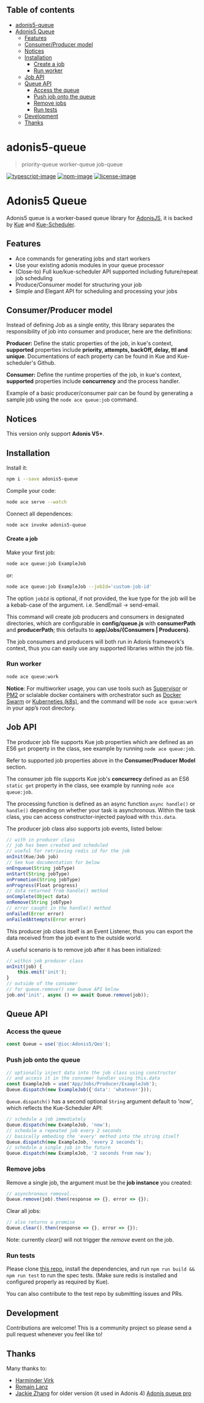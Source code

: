 <!-- START doctoc generated TOC please keep comment here to allow auto update -->
<!-- DON'T EDIT THIS SECTION, INSTEAD RE-RUN doctoc TO UPDATE -->
## Table of contents

- [adonis5-queue](#adonis5-queue)
- [Adonis5 Queue](#adonis5-queue)
  - [Features](#features)
  - [Consumer/Producer model](#consumerproducer-model)
  - [Notices](#notices)
  - [Installation](#installation)
      - [Create a job](#create-a-job)
    - [Run worker](#run-worker)
  - [Job API](#job-api)
  - [Queue API](#queue-api)
    - [Access the queue](#access-the-queue)
    - [Push job onto the queue](#push-job-onto-the-queue)
    - [Remove jobs](#remove-jobs)
    - [Run tests](#run-tests)
  - [Development](#development)
  - [Thanks](#thanks)

<!-- END doctoc generated TOC please keep comment here to allow auto update -->

# adonis5-queue
> priority-queue worker-queue job-queue

[![typescript-image]][typescript-url] [![npm-image]][npm-url] [![license-image]][license-url]

# Adonis5 Queue
Adonis5 queue is a worker-based queue library for [AdonisJS](https://github.com/adonisjs/adonis-framework), it is backed by [Kue](https://github.com/Automattic/kue) and [Kue-Scheduler](https://github.com/lykmapipo/kue-scheduler). 

## Features
  - Ace commands for generating jobs and start workers
  - Use your existing adonis modules in your queue processor
  - (Close-to) Full kue/kue-scheduler API supported including future/repeat job scheduling
  - Produce/Consumer model for structuring your job
  - Simple and Elegant API for scheduling and processing your jobs

## Consumer/Producer model
Instead of defining Job as a single entity, this library separates the responsibility of job into consumer and producer, here are the definitions:

**Producer:** Define the static properties of the job, in kue's context,  **supported** properties include **priority, attempts, backOff, delay, ttl and unique**. Documentations of each property can be found in Kue and Kue-scheduler's Github.

**Consumer:** Define the runtime properties of the job, in kue's context,  **supported** properties include **concurrency** and the process handler.

Example of a basic producer/consumer pair can be found by generating a sample job using the ``node ace queue:job`` command.

## Notices
This version only support **Adonis V5+**.

## Installation
Install it:
```bash
npm i --save adonis5-queue
```
Compile your code:
```bash
node ace serve --watch
```
Connect all dependences:
```bash
node ace invoke adonis5-queue
```

#### Create a job
Make your first job:
```bash
node ace queue:job ExampleJob
```
or:
```bash
node ace queue:job ExampleJob --jobId='custom-job-id'
```
The option `jobId` is optional, if not provided, the kue type for the job will be a kebab-case of the argument. i.e. SendEmail -> send-email.

This command will create job producers and consumers in designated directories, which are configurable in **config/queue.js** with **consumerPath** and **producerPath**; this defaults to **app/Jobs/{Consumers | Producers}**.

The job consumers and producers will both run in Adonis framework's context, thus you can easily use any supported libraries within the job file. 


### Run worker
```sh
node ace queue:work
```

**Notice**: For multiworker usage, you can use tools such as [Supervisor](https://github.com/Supervisor/supervisor) or [PM2](https://github.com/Unitech/pm2) or sclalable docker containers with orchestrator such as [Docker Swarm](https://docs.docker.com/engine/swarm/) or [Kuberneties (k8s)](https://kubernetes.io/), and the command will be ``node ace queue:work`` in your app’s root directory.

## Job API

The producer job file supports Kue job properties which are defined as an ES6 ``get`` property in the class, see example by running `node ace queue:job`.

Refer to supported job properties above in the **Consumer/Producer Model** section.

The consumer job file supports Kue job's **concurrecy** defined as an ES6 `static get` property in the class, see example by running `node ace queue:job`.

The processing function is defined as an async function `async handle()` or `handle()` depending on whether your task is asynchronous. Within the task class, you can access constructor-injected payload with `this.data`.

The producer job class also supports job events, listed below:
```js
// with in producer class
// job has been created and scheduled
// useful for retrieving redis id for the job
onInit(Kue/Job job)
// See kue documentation for below
onEnqueue(String jobType)
onStart(String jobType)
onPromotion(String jobType)
onProgress(Float progress)
// data returned from handle() method
onComplete(Object data)
onRemove(String jobType)
// error caught in the handle() method
onFailed(Error error)
onFailedAttempts(Error error)
```
This producer job class itself is an Event Listener, thus you can export the data received from the job event to the outside world. 

A useful scenario is to remove job after it has been initialized: 

```js
// within job producer class
onInit(job) {
    this.emit('init');
}
// outside of the consumer
// for queue.remove() see Queue API below
job.on('init', async () => await Queue.remove(job));
```

## Queue API

### Access the queue
```js
const Queue = use('@ioc:Adonis5/Qeo');
```
### Push job onto the queue
```js
// optionally inject data into the job class using constructor
// and access it in the consumer handler using this.data
const ExampleJob = use('App/Jobs/Producer/ExampleJob');
Queue.dispatch(new ExampleJob({'data': 'whatever'}));
```
`Queue.dispatch()` has a second optional `String` argument default to 'now', which reflects the Kue-Scheduler API:
```js
// schedule a job immediately
Queue.dispatch(new ExampleJob, 'now');
// schedule a repeated job every 2 seconds
// basically embeding the 'every' method into the string itself
Queue.dispatch(new ExampleJob, 'every 2 seconds');
// schedule a single job in the future
Queue.dispatch(new ExampleJob, '2 seconds from now');
```
### Remove jobs

Remove a single job, the argument must be the **job instance** you created:

```js
// asynchronous removal...
Queue.remove(job).then(response => {}, error => {});
```

Clear all jobs:

```js
// also returns a promise
Queue.clear().then(response => {}, error => {});
```

Note: currently <i>clear()</i> will not trigger the <i>remove</i> event on the job.

### Run tests

Please clone [this repo](https://github.com/reg2005/adonis5-queue), install the dependencies, and run ``npm run build && npm run test`` to run the spec tests. (Make sure redis is installed and configured properly as required by Kue).

You can also contribute to the test repo by submitting issues and PRs.

## Development

Contributions are welcome! This is a community project so please send a pull request whenever you feel like to!

## Thanks
Many thanks to:
- [Harminder Virk](https://github.com/thetutlage)
- [Romain Lanz](https://github.com/RomainLanz)
- [Jackie Zhang](https://github.com/ReactiveXYZ-Dev) for older version (it used in Adonis 4) [Adonis queue pro](https://github.com/ReactiveXYZ-Dev/Adonis-Queue-Pro)

[travis-image]: https://img.shields.io/travis/reg2005/adonis5-queue/master.svg?style=for-the-badge&logo=travis
[travis-url]: https://travis-ci.org/reg2005/adonis5-queue "travis"

[typescript-image]: https://img.shields.io/badge/Typescript-294E80.svg?style=for-the-badge&logo=typescript
[typescript-url]:  "typescript"

[npm-image]: https://img.shields.io/npm/v/adonis5-queue.svg?style=for-the-badge&logo=npm
[npm-url]: https://npmjs.org/package/adonis5-queue "npm"

[license-image]: https://img.shields.io/npm/l/adonis5-queue?color=blueviolet&style=for-the-badge
[license-url]: LICENSE.md "license"
